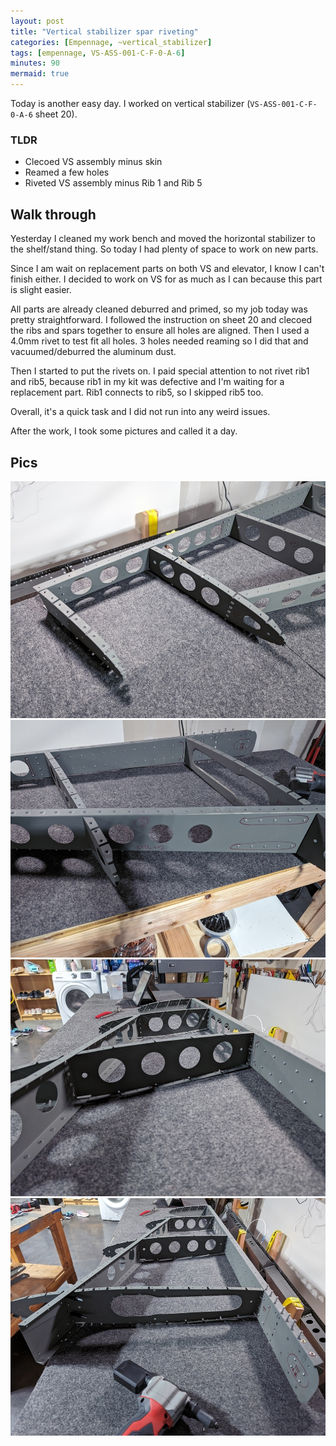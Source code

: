 ```yaml
---
layout: post
title: "Vertical stabilizer spar riveting"
categories: [Empennage, ~vertical_stabilizer]
tags: [empennage, VS-ASS-001-C-F-0-A-6]
minutes: 90
mermaid: true
---
```


Today is another easy day. I worked on vertical stabilizer (`VS-ASS-001-C-F-0-A-6` sheet 20).

### TLDR

- Clecoed VS assembly minus skin
- Reamed a few holes
- Riveted VS assembly minus Rib 1 and Rib 5

## Walk through

Yesterday I cleaned my work bench and moved the horizontal stabilizer to the shelf/stand thing. So today I had plenty of space to work on new parts.

Since I am wait on replacement parts on both VS and elevator, I know I can't finish either. I decided to work on VS for as much as I can because this
part is slight easier.

All parts are already cleaned deburred and primed, so my job today was pretty straightforward. I followed the instruction on sheet 20 and clecoed the ribs and spars together to ensure all holes are aligned. Then I used a 4.0mm rivet to test fit all holes. 3 holes needed reaming so I did that and vacuumed/deburred the aluminum dust.

Then I started to put the rivets on. I paid special attention to not rivet rib1 and rib5, because rib1 in my kit was defective and I'm waiting for a replacement part. Rib1 connects to rib5, so I skipped rib5 too.

Overall, it's a quick task and I did not run into any weird issues.

After the work, I took some pictures and called it a day.

## Pics

![top](/assets/img/20240203/top.jpg)
![bottom](/assets/img/20240203/bottom.jpg)
![side](/assets/img/20240203/side.jpg)
![overall](/assets/img/20240203/overall.jpg)
